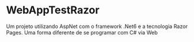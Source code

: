 # WebAppTestRazor
Um projeto utilizando AspNet com o framework .Net6 e a tecnologia Razor Pages.
Uma forma diferente de se programar com C# via Web
